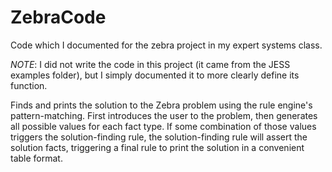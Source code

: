 # ZebraCode
Code which I documented for the zebra project in my expert systems class.

*NOTE*: I did not write the code in this project (it came from the JESS examples folder), but I simply documented it to more clearly define its function.

Finds and prints the solution to the Zebra problem using the rule engine's pattern-matching. First introduces the 
user to the problem, then generates all possible values for each fact type. If some combination of those values
triggers the solution-finding rule, the solution-finding rule will assert the solution facts, triggering a final rule 
to print the solution in a convenient table format.

